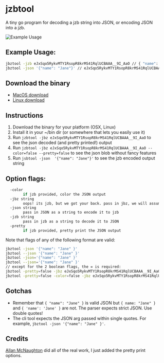 # jzbtool

A tiny go program for decoding a jzb string into JSON, or encoding JSON into a jzb.

![Example Usage](https://i.imgur.com/v0N9c7m.png)

## Example Usage:

```bash
jbztool -jzb eJxSqo5RykvMTY1RsopR8krMS41RqlUCBAAA__9I_AaO // { "name": "Jane" }
jbztool -json '{"name": "Jane"}' // eJxSqo5RykvMTY1RsopR8krMS41RqlUCBAAA__9I_AaO
```

## Download the binary

- [MacOS download](https://github.com/benjaminapetersen/jzbtool/raw/main/binaries/macos/jzbtool)
- [Linux download](https://github.com/benjaminapetersen/jzbtool/raw/main/binaries/linux/jzbtool)

## Instructions

1. Download the binary for your platform (OSX, Linux)
2. Install it in your ~/bin dir (or somewhere that lets you easily use it)
3. Run `jzbtool -jbz eJxSqo5RykvMTY1RsopR8krMS41RqlUCBAAA__9I_AaO` to see the json decoded (and pretty printed!) output
4. Run `jzbtool -jbz eJxSqo5RykvMTY1RsopR8krMS41RqlUCBAAA__9I_AaO --color=false --pretty=false` to see the json blob without fancy features
5. Run `jsbtool -json  '{"name": "Jane"}'` to see the jzb encoded output string

## Option flags:

```bash
  -color
    	if jzb provided, color the JSON output
  -jbz string
    	oops! its jzb, but we got your back. pass in jbz, we will assume you meant jzb and will also decode it to JSON
  -json string
    	pass in JSON as a string to encode it to jzb
  -jzb string
    	pass in jzb as a string to decode it to JSON
  -pretty
    	if jzb provided, pretty print the JSON output
```

Note that flags of any of the following format are valid:

```bash
jbztool -json '{"name": "Jane" }'
jbztool --json '{"name": "Jane" }'
jbztool -json='{"name": "Jane" }'
jbztool --json='{"name": "Jane" }'
// except for the 2 boolean flags, the = is required:
jbztool -pretty=false -jbz eJxSqo5RykvMTY1RsopR8krMS41RqlUCBAAA__9I_AaO
jbztool -pretty=false -color=false -jbz eJxSqo5RykvMTY1RsopR8krMS41RqlUCBAAA__9I_AaO
```

## Gotchas

- Remember that `{ "name": "Jane" }` is valid JSON but `{ name: "Jane" }` and `{ 'name': 'Jane' }` are not.  The parser expects strict JSON. Use double quotes!
- The cli tool expects the JSON arg passed within single quotes.  For example, `jbztool -json '{"name": "Jane" }'`.

## Credits

[Allan McNaughton](https://github.com/amcnaughton) did all of the real work, I just added the pretty print options. 